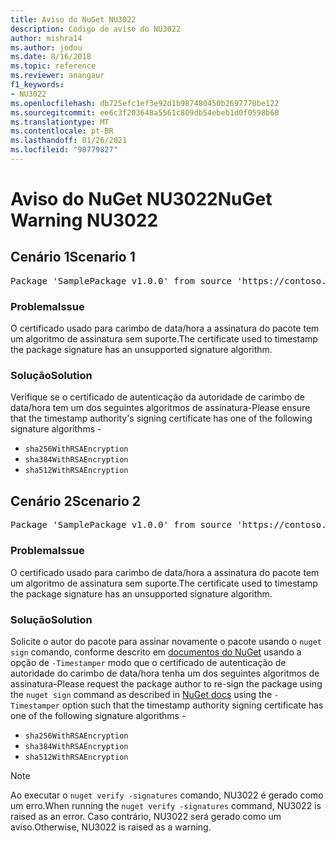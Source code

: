 ```yaml
---
title: Aviso do NuGet NU3022
description: Código de aviso do NU3022
author: mishra14
ms.author: jodou
ms.date: 8/16/2018
ms.topic: reference
ms.reviewer: anangaur
f1_keywords:
- NU3022
ms.openlocfilehash: db725efc1ef3e92d1b987480450b2697770be122
ms.sourcegitcommit: ee6c3f203648a5561c809db54ebeb1d0f0598b68
ms.translationtype: MT
ms.contentlocale: pt-BR
ms.lasthandoff: 01/26/2021
ms.locfileid: "98779827"
---
```

# <a name="nuget-warning-nu3022"></a><span data-ttu-id="c9bd0-103">Aviso do NuGet NU3022</span><span class="sxs-lookup"><span data-stu-id="c9bd0-103">NuGet Warning NU3022</span></span>

## <a name="scenario-1"></a><span data-ttu-id="c9bd0-104">Cenário 1</span><span class="sxs-lookup"><span data-stu-id="c9bd0-104">Scenario 1</span></span>

<pre>Package 'SamplePackage v1.0.0' from source 'https://contoso.com/index.json': The primary signature's timestamp certificate has an unsupported signature algorithm.</pre>

### <a name="issue"></a><span data-ttu-id="c9bd0-105">Problema</span><span class="sxs-lookup"><span data-stu-id="c9bd0-105">Issue</span></span>

<span data-ttu-id="c9bd0-106">O certificado usado para carimbo de data/hora a assinatura do pacote tem um algoritmo de assinatura sem suporte.</span><span class="sxs-lookup"><span data-stu-id="c9bd0-106">The certificate used to timestamp the package signature has an unsupported signature algorithm.</span></span>


### <a name="solution"></a><span data-ttu-id="c9bd0-107">Solução</span><span class="sxs-lookup"><span data-stu-id="c9bd0-107">Solution</span></span>

<span data-ttu-id="c9bd0-108">Verifique se o certificado de autenticação da autoridade de carimbo de data/hora tem um dos seguintes algoritmos de assinatura-</span><span class="sxs-lookup"><span data-stu-id="c9bd0-108">Please ensure that the timestamp authority's signing certificate has one of the following signature algorithms -</span></span> 
* `sha256WithRSAEncryption`
* `sha384WithRSAEncryption`
* `sha512WithRSAEncryption`



## <a name="scenario-2"></a><span data-ttu-id="c9bd0-109">Cenário 2</span><span class="sxs-lookup"><span data-stu-id="c9bd0-109">Scenario 2</span></span>

<pre>Package 'SamplePackage v1.0.0' from source 'https://contoso.com/index.json': The timestamp certificate has an unsupported signature algorithm (SHA1). The following algorithms are supported: SHA256RSA, SHA384RSA, SHA512RSA.</pre>

### <a name="issue"></a><span data-ttu-id="c9bd0-110">Problema</span><span class="sxs-lookup"><span data-stu-id="c9bd0-110">Issue</span></span>

<span data-ttu-id="c9bd0-111">O certificado usado para carimbo de data/hora a assinatura do pacote tem um algoritmo de assinatura sem suporte.</span><span class="sxs-lookup"><span data-stu-id="c9bd0-111">The certificate used to timestamp the package signature has an unsupported signature algorithm.</span></span>


### <a name="solution"></a><span data-ttu-id="c9bd0-112">Solução</span><span class="sxs-lookup"><span data-stu-id="c9bd0-112">Solution</span></span>

<span data-ttu-id="c9bd0-113">Solicite o autor do pacote para assinar novamente o pacote usando o `nuget sign` comando, conforme descrito em [documentos do NuGet](../../create-packages/sign-a-package.md) usando a opção de `-Timestamper` modo que o certificado de autenticação de autoridade do carimbo de data/hora tenha um dos seguintes algoritmos de assinatura-</span><span class="sxs-lookup"><span data-stu-id="c9bd0-113">Please request the package author to re-sign the package using the `nuget sign` command as described in [NuGet docs](../../create-packages/sign-a-package.md) using the `-Timestamper` option such that the timestamp authority signing certificate has one of the following signature algorithms -</span></span>
* `sha256WithRSAEncryption`
* `sha384WithRSAEncryption`
* `sha512WithRSAEncryption`


> [!Note]
> <span data-ttu-id="c9bd0-114">Ao executar o `nuget verify -signatures` comando, NU3022 é gerado como um erro.</span><span class="sxs-lookup"><span data-stu-id="c9bd0-114">When running the `nuget verify -signatures` command, NU3022 is raised as an error.</span></span> <span data-ttu-id="c9bd0-115">Caso contrário, NU3022 será gerado como um aviso.</span><span class="sxs-lookup"><span data-stu-id="c9bd0-115">Otherwise, NU3022 is raised as a warning.</span></span>
